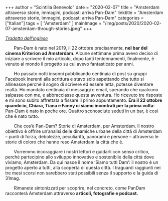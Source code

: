 +++
author = "Scintilla Benevolo"
date = "2020-02-07"
title = "Amsterdam attraverso storie, immagini, podcast: arriva Pan-Dam"
linktitle = "Amsterdam attraverso storie, immagini, podcast: arriva Pan-Dam"
categories = ["Italian"]
tags = [
    "Amsterdam"
]
mainImage = "/img/posts/2020/2020-02-07-amsterdam-through-stories.jpeg"
+++

_[Tradotto dall’inglese](../2020-02-07-amsterdam-through-stories-en/)_

&nbsp;&nbsp;&nbsp;&nbsp;&nbsp;&nbsp; Pan-Dam è nato nel 2019, il 22 ottobre precisamente, **nel bar del cinema Kriterion ad Amsterdam**. Alcune settimane prima avevo deciso di iniziare a scrivere il mio articolo, dopo tanti tentennamenti, finalmente, è venuto al mondo il progetto su cui avevo fantasticato per anni.

&nbsp;&nbsp;&nbsp;&nbsp;&nbsp;&nbsp; Ho passato notti insonni pubblicando centinaia di post su gruppi Facebook inerenti alla scrittura e stavo solo aspettando che tutto si allineasse perchè il sogno di scrivere ed essere letta, potesse diventare realtà. Ho mandato centinaia di messaggi e email, sperando che qualcuno salpasse con me, e abbracciasse questa avventura. Ho ricevuto tre risposte e mi sono subito affrettata a fissare il primo appuntamento. **Era il 22 ottobre quando io, Chiara, Tiana e Fanny ci siamo incontrati per la prima volta**: Pan-Dam è nato in poche ore. Quattro sconosciute seduti in un bar, è così che è nato tutto.

&nbsp;&nbsp;&nbsp;&nbsp;&nbsp;&nbsp; Che cos’è Pan-Dam? Storie di Amsterdam, per Amsterdam. Il nostro obiettivo è offrire un’analisi delle dinamiche urbane della città di Amsterdam – punti di forza, debolezze, peculiarità, panorami e persone – attraverso le storie di coloro che hanno reso Amsterdam la città che è.

&nbsp;&nbsp;&nbsp;&nbsp;&nbsp;&nbsp; Vorremmo incoraggiare i nostri lettori e guidarli con senso critico, perché partecipino allo sviluppo innovativo e sostenibile della città dove viviamo, Amsterdam. Da qui nasce il nome ‘Siamo tutti Dam’: il nostro è un progetto aperto a tutti, alla scoperta di questa città. I traguardi raggiunti nei tre mesi scorsi non sarebbero stati possibili senza il supporto e la guida di 31mag.

&nbsp;&nbsp;&nbsp;&nbsp;&nbsp;&nbsp; Rimanete sintonizzati per scoprire, nel concreto, come PanDam racconterà Amsterdam attraverso **articoli, fotografie e podcast.**